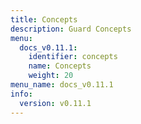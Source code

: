 ```yaml
---
title: Concepts
description: Guard Concepts
menu:
  docs_v0.11.1:
    identifier: concepts
    name: Concepts
    weight: 20
menu_name: docs_v0.11.1
info:
  version: v0.11.1
---
```


